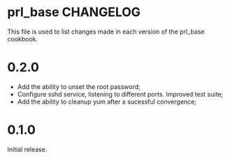 # prl\_base CHANGELOG

This file is used to list changes made in each version of the prl_base cookbook.

# 0.2.0
- Add the ability to unset the root password;
- Configure sshd service, listening to different ports. Improved test suite;
- Add the ability to cleanup yum after a sucessful convergence;

# 0.1.0
Initial release.

